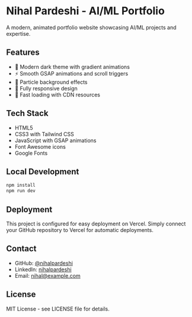 # Nihal Pardeshi - AI/ML Portfolio

A modern, animated portfolio website showcasing AI/ML projects and expertise.

## Features

- 🎨 Modern dark theme with gradient animations
- ⚡ Smooth GSAP animations and scroll triggers
- 🌟 Particle background effects
- 📱 Fully responsive design
- 🚀 Fast loading with CDN resources

## Tech Stack

- HTML5
- CSS3 with Tailwind CSS
- JavaScript with GSAP animations
- Font Awesome icons
- Google Fonts

## Local Development

```bash
npm install
npm run dev
```

## Deployment

This project is configured for easy deployment on Vercel. Simply connect your GitHub repository to Vercel for automatic deployments.

## Contact

- GitHub: [@nihalpardeshi](https://github.com/nihalpardeshi)
- LinkedIn: [nihalpardeshi](https://linkedin.com/in/nihalpardeshi)
- Email: nihal@example.com

## License

MIT License - see LICENSE file for details.
